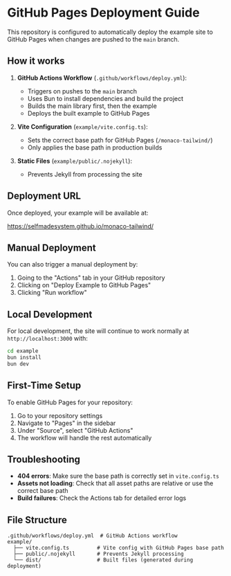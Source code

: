 # GitHub Pages Deployment Guide

This repository is configured to automatically deploy the example site to GitHub Pages when changes are pushed to the `main` branch.

## How it works

1. **GitHub Actions Workflow** (`.github/workflows/deploy.yml`):
   - Triggers on pushes to the `main` branch
   - Uses Bun to install dependencies and build the project
   - Builds the main library first, then the example
   - Deploys the built example to GitHub Pages

2. **Vite Configuration** (`example/vite.config.ts`):
   - Sets the correct base path for GitHub Pages (`/monaco-tailwind/`)
   - Only applies the base path in production builds

3. **Static Files** (`example/public/.nojekyll`):
   - Prevents Jekyll from processing the site

## Deployment URL

Once deployed, your example will be available at:

<https://selfmadesystem.github.io/monaco-tailwind/>

## Manual Deployment

You can also trigger a manual deployment by:

1. Going to the "Actions" tab in your GitHub repository
2. Clicking on "Deploy Example to GitHub Pages"
3. Clicking "Run workflow"

## Local Development

For local development, the site will continue to work normally at `http://localhost:3000` with:

```bash
cd example
bun install
bun dev
```

## First-Time Setup

To enable GitHub Pages for your repository:

1. Go to your repository settings
2. Navigate to "Pages" in the sidebar
3. Under "Source", select "GitHub Actions"
4. The workflow will handle the rest automatically

## Troubleshooting

- **404 errors**: Make sure the base path is correctly set in `vite.config.ts`
- **Assets not loading**: Check that all asset paths are relative or use the correct base path
- **Build failures**: Check the Actions tab for detailed error logs

## File Structure

```text
.github/workflows/deploy.yml  # GitHub Actions workflow
example/
  ├── vite.config.ts         # Vite config with GitHub Pages base path
  ├── public/.nojekyll       # Prevents Jekyll processing
  └── dist/                  # Built files (generated during deployment)
```
